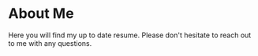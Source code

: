 # About Me

Here you will find my up to date resume. Please don't hesitate to reach out to me with any questions.
